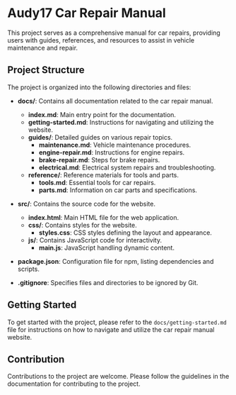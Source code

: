 # Audy17 Car Repair Manual

This project serves as a comprehensive manual for car repairs, providing users with guides, references, and resources to assist in vehicle maintenance and repair.

## Project Structure

The project is organized into the following directories and files:

- **docs/**: Contains all documentation related to the car repair manual.
  - **index.md**: Main entry point for the documentation.
  - **getting-started.md**: Instructions for navigating and utilizing the website.
  - **guides/**: Detailed guides on various repair topics.
    - **maintenance.md**: Vehicle maintenance procedures.
    - **engine-repair.md**: Instructions for engine repairs.
    - **brake-repair.md**: Steps for brake repairs.
    - **electrical.md**: Electrical system repairs and troubleshooting.
  - **reference/**: Reference materials for tools and parts.
    - **tools.md**: Essential tools for car repairs.
    - **parts.md**: Information on car parts and specifications.

- **src/**: Contains the source code for the website.
  - **index.html**: Main HTML file for the web application.
  - **css/**: Contains styles for the website.
    - **styles.css**: CSS styles defining the layout and appearance.
  - **js/**: Contains JavaScript code for interactivity.
    - **main.js**: JavaScript handling dynamic content.

- **package.json**: Configuration file for npm, listing dependencies and scripts.

- **.gitignore**: Specifies files and directories to be ignored by Git.

## Getting Started

To get started with the project, please refer to the `docs/getting-started.md` file for instructions on how to navigate and utilize the car repair manual website.

## Contribution

Contributions to the project are welcome. Please follow the guidelines in the documentation for contributing to the project.